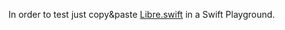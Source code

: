 In order to test just copy&paste [Libre.swift](https://github.com/gui-dos/DiaBLE/blob/master/Libre.swift) in a Swift Playground.
